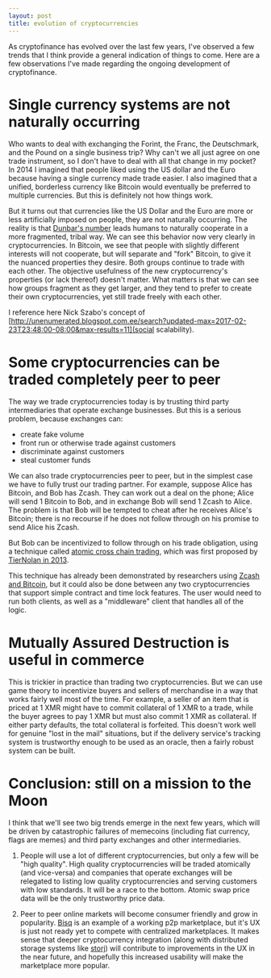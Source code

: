 ```yaml
---
layout: post
title: evolution of cryptocurrencies
---
```




As cryptofinance has evolved over the last few years, I've observed a few trends that I think provide a general indication of things to come. Here are a few observations I've made regarding the ongoing development of cryptofinance.


# Single currency systems are not naturally occurring
Who wants to deal with exchanging the Forint, the Franc, the Deutschmark, and the Pound on a single business trip? Why can't we all just agree on one trade instrument, so I don't have to deal with all that change in my pocket? In 2014 I imagined that people liked using the US dollar and the Euro because having a single currency made trade easier. I also imagined that a unified, borderless currency like Bitcoin would eventually be preferred to multiple currencies. But this is definitely not how things work.

But it turns out that currencies like the US Dollar and the Euro are more or less artificially imposed on people, they are not naturally occurring. The reality is that [Dunbar's number](https://en.wikipedia.org/wiki/Dunbar%27s_number) leads humans to naturally cooperate in a more fragmented, tribal way. We can see this behavior now very clearly in cryptocurrencies. In Bitcoin, we see that people with slightly different interests will not cooperate, but will separate and "fork" Bitcoin, to give it the nuanced properties they desire. Both groups continue to trade with each other. The objective usefulness of the new cryptocurrency's properties (or lack thereof) doesn't matter. What matters is that we can see how groups fragment as they get larger, and they tend to prefer to create their own cryptocurrencies, yet still trade freely with each other.

I reference here Nick Szabo's concept of [http://unenumerated.blogspot.com.ee/search?updated-max=2017-02-23T23:48:00-08:00&max-results=11](social scalability).


# Some cryptocurrencies can be traded completely peer to peer
The way we trade cryptocurrencies today is by trusting third party intermediaries that operate exchange businesses. But this is a serious problem, because exchanges can:
* create fake volume
* front run or otherwise trade against customers
* discriminate against customers
* steal customer funds

We can also trade cryptocurrencies peer to peer, but in the simplest case we have to fully trust our trading partner. For example, suppose Alice has Bitcoin, and Bob has Zcash. They can work out a deal on the phone; Alice will send 1 Bitcoin to Bob, and in exchange Bob will send 1 Zcash to Alice. The problem is that Bob will be tempted to cheat after he receives Alice's Bitcoin; there is no recourse if he does not follow through on his promise to send Alice his Zcash.

But Bob can be incentivized to follow through on his trade obligation, using a technique called [atomic cross chain trading](https://en.bitcoin.it/wiki/Atomic_cross-chain_trading), which was first proposed by [TierNolan in 2013](https://bitcointalk.org/index.php?topic=193281.msg2224949#msg2224949).

This technique has already been demonstrated by researchers using [Zcash and Bitcoin](https://github.com/zcash-hackworks/zbxcat), but it could also be done between any two cryptocurrencies that support simple contract and time lock features. The user would need to run both clients, as well as a "middleware" client that handles all of the logic.


# Mutually Assured Destruction is useful in commerce
This is trickier in practice than trading two cryptocurrencies. But we can use game theory to incentivize buyers and sellers of merchandise in a way that works fairly well most of the time. For example, a seller of an item that is priced at 1 XMR might have to commit collateral of 1 XMR to a trade, while the buyer agrees to pay 1 XMR but must also commit 1 XMR as collateral. If either party defaults, the total collateral is forfeited. This doesn't work well for genuine "lost in the mail" situations, but if the delivery service's tracking system is trustworthy enough to be used as an oracle, then a fairly robust system can be built.


# Conclusion: still on a mission to the Moon
I think that we'll see two big trends emerge in the next few years, which will be driven by catastrophic failures of memecoins (including fiat currency, flags are memes) and third party exchanges and other intermediaries.

1. People will use a lot of different cryptocurrencies, but only a few will be "high quality". High quality cryptocurrencies will be traded atomically (and vice-versa) and companies that operate exchanges will be relegated to listing low quality cryptocurrencies and serving customers with low standards. It will be a race to the bottom. Atomic swap price data will be the only trustworthy price data.

2. Peer to peer online markets will become consumer friendly and grow in popularity. [Bisq](https://bisq.io/) is an example of a working p2p marketplace, but it's UX is just not ready yet to compete with centralized marketplaces. It makes sense that deeper cryptocurrency integration (along with distributed storage systems like [storj](https://storj.io/)) will contribute to improvements in the UX in the near future, and hopefully this increased usability will make the marketplace more popular.
